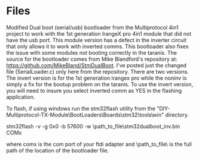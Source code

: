 # Files
Modified Dual boot (serial/usb) bootloader from the Multiprotocol 4in1 project to work with the 1st generation IrangeX pro 4in1 module 
that did not have the  usb port.  This module version has a defect in the inverter circuit that only allows it to work with inverted comms.
This bootloader also fixes the issue with some modules not booting correctly in the taranis.  The source for the bootloader comes from Mike Blandford's repository at: https://github.com/MikeBland/StmDualBoot.  I've posted just the changed file (SerialLoader.c) only here from the repository.
There are two versions.  The invert version is for the 1st generation irangex pro while the noninv is simply a fix for the bootup problem on the taranis.
To use the invert version, you will need to insure you select inverted comm as YES in the flashing application.

To flash, if using windows run the stm32flash utility from the "DIY-Multiprotocol-TX-Module\BootLoaders\Boards\stm32\tools\win" directory.

stm32flash -v -g 0x0 -b 57600 -w \path_to_file\stm32dualboot_inv.bin COMx   

where comx is the com port of your ftdi adapter and \path_to_file\ is the full path of the location of the bootloader file.



